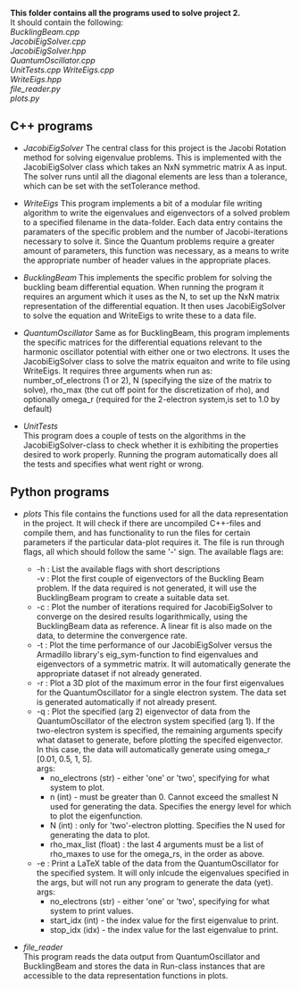 **This folder contains all the programs used to solve project 2.**  
It should contain the following:  
*BucklingBeam.cpp*  
*JacobiEigSolver.cpp*  
*JacobiEigSolver.hpp*  
*QuantumOscillator.cpp*  
*UnitTests.cpp*
*WriteEigs.cpp*  
*WriteEigs.hpp*  
*file_reader.py*  
*plots.py*  

## C++ programs
- *JacobiEigSolver*
The central class for this project is the Jacobi Rotation method for
solving eigenvalue problems. This is implemented with the
JacobiEigSolver class which takes an NxN symmetric matrix A as input.
The solver runs until all the diagonal elements are less than a
tolerance, which can be set with the setTolerance method.

- *WriteEigs*
This program implements a bit of a modular file writing algorithm to
write the eigenvalues and eigenvectors of a solved problem to a
specified filename in the data-folder. Each data entry contains the
paramaters of the specific problem and the number of Jacobi-iterations
necessary to solve it. Since the Quantum problems require a greater
amount of parameters, this function was necessary, as a means to write
the appropriate number of header values in the appropriate places.

- *BucklingBeam*
This implements the specific problem for solving the buckling beam
differential equation. When running the program it requires an argument
which it uses as the N, to set up the NxN matrix representation of the
differential equation. It then uses JacobiEigSolver to solve the
equation and WriteEigs to write these to a data file.

- *QuantumOscillator*
Same as for BucklingBeam, this program implements the specific matrices
for the differential equations relevant to the harmonic oscillator
potential with either one or two electrons. It uses the JacobiEigSolver
class to solve the matrix equaiton and write to file using WriteEigs.
It requires three arguments when run as: number_of_electrons (1 or 2), N
(specifying the size of the matrix to solve), rho_max (the cut off
point for the discretization of rho), and optionally omega_r (required
for the 2-electron system,is set to 1.0 by default)

- *UnitTests*  
This program does a couple of tests on the algorithms in the
JacobiEigSolver-class to check whether it is exhibiting the properties
desired to work properly. Running the program automatically does all the
tests and specifies what went right or wrong.

## Python programs
- *plots*
This file contains the functions used for all the data representation in
the project. It will check if there are uncompiled C++-files and compile
them, and has functionality to run the files for certain parameters if
the particular data-plot requires it.
The file is run through flags, all which should follow the same '-'
sign. The available flags are:  
    * -h : List the available flags with short descriptions  
    -v : Plot the first couple of eigenvectors of the Buckling Beam
         problem. If the data required is not generated, it will use the
         BucklingBeam program to create a suitable data set.  
    * -c : Plot the number of iterations required for JacobiEigSolver to
         converge on the desired results logarithmically, using the
         BucklingBeam data as reference. A linear fit is also made on the
         data, to determine the convergence rate.  
    * -t : Plot the time performance of our JacobiEigSolver versus the
         Armadillo library's eig_sym-function to find eigenvalues and
         eigenvectors of a symmetric matrix. It will automatically
         generate the appropriate dataset if not already generated.  
    * -r : Plot a 3D plot of the maximum error in the four first
         eigenvalues for the QuantumOscillator for a single electron
         system. The data set is generated automatically if not already
         present.  
    * -q : Plot the specified (arg 2) eigenvector of data from the
         QuantumOscillator of the electron system specified (arg 1).
         If the two-electron system is specified, the remaining arguments
         specify what dataset to generate, before plotting the specifed
         eigenvector. In this case, the data will automatically generate
         using omega_r [0.01, 0.5, 1, 5].  
         args:  
        - no_electrons (str) - either 'one' or 'two', specifying for
                what system to plot.  
        - n (int) - must be greater than 0. Cannot exceed the smallest
                N used for generating the data. Specifies the energy
                level for which to plot the eigenfunction.  
        - N (int) : only for 'two'-electron plotting. Specifies the
                N used for generating the data to plot.  
        - rho_max_list (float) : the last 4 arguments must be a list
                of rho_maxes to use for the omega_rs, in the order as
                above.  
    * -e : Print a LaTeX table of the data from the QuantumOscillator for
         the specified system. It will only inlcude the eigenvalues
         specified in the args, but will not run any program to generate
         the data (yet).  
         args:  
        - no_electrons (str) - either 'one' or 'two', specifying for
                what system to print values.  
        - start_idx (int) - the index value for the first eigenvalue to
                print.  
        - stop_idx (idx) - the index value for the last eigenvalue to
                print.  

- *file_reader*  
This program reads the data output from QuantumOscillator and
BucklingBeam and stores the data in Run-class instances that are
accessible to the data representation functions in plots.